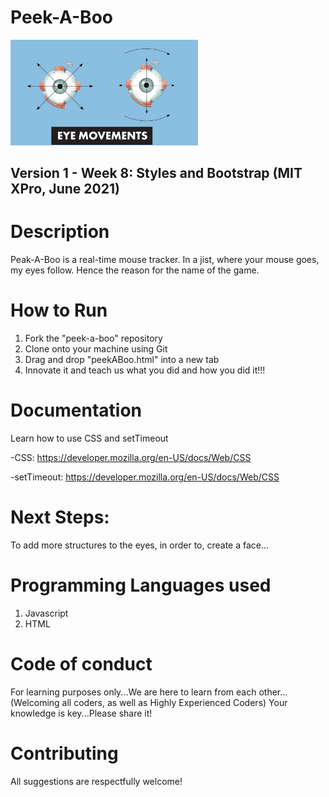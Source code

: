 # Peek-A-Boo

<img src="https://github.com/jamallangoy/peek-a-boo/blob/main/eyePiciture.jpg" width="300px"/>

## Version 1 - Week 8: Styles and Bootstrap (MIT XPro, June 2021)

# Description

Peak-A-Boo is a real-time mouse tracker.  In a jist, where your mouse goes, my eyes follow.  Hence the reason for the name of the game.

# How to Run

1) Fork the "peek-a-boo" repository
2) Clone onto your machine using Git
3) Drag and drop "peekABoo.html" into a new tab
4) Innovate it and teach us what you did and how you did it!!!


# Documentation

Learn how to use CSS and setTimeout

-CSS: https://developer.mozilla.org/en-US/docs/Web/CSS

-setTimeout: https://developer.mozilla.org/en-US/docs/Web/CSS

# Next Steps:
To add more structures to the eyes, in order to, create a face...

# Programming Languages used
1) Javascript
2) HTML

# Code of conduct
For learning purposes only...We are here to learn from each other...(Welcoming all coders, as well as Highly Experienced Coders) Your knowledge is key...Please share it!

# Contributing
All suggestions are respectfully welcome! 
